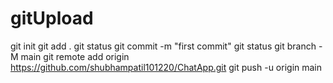 # gitUpload
git init
git add .
git status
git commit -m "first commit"
git status
git branch -M main
git remote add origin https://github.com/shubhampatil101220/ChatApp.git
git push -u origin main
